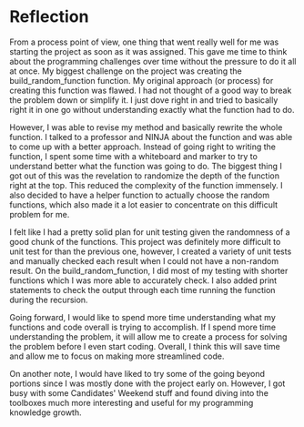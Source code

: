 # Reflection
From a process point of view, one thing that went really well for me was starting the project as soon as it was assigned. This gave me time to think about the programming challenges over time without the pressure to do it all at once. My biggest challenge on the project was creating the build_random_function function. My original approach (or process) for creating this function was flawed. I had not thought of a good way to break the problem down or simplify it. I just dove right in and tried to basically right it in one go without understanding exactly what the function had to do.

However, I was able to revise my method and basically rewrite the whole function. I talked to a professor and NINJA about the function and was able to come up with a better approach. Instead of going right to writing the function, I spent some time with a whiteboard and marker to try to understand better what the function was going to do. The biggest thing I got out of this was the revelation to randomize the depth of the function right at the top. This reduced the complexity of the function immensely. I also decided to have a helper function to actually choose the random functions, which also made it a lot easier to concentrate on this difficult problem for me.

I felt like I had a pretty solid plan for unit testing given the randomness of a good chunk of the functions. This project was definitely more difficult to unit test for than the previous one, however, I created a variety of unit tests and manually checked each result when I could not have a non-random result. On the build_random_function, I did most of my testing with shorter functions which I was more able to accurately check. I also added print statements to check the output through each time running the function during the recursion.

Going forward, I would like to spend more time understanding what my functions and code overall is trying to accomplish. If I spend more time understanding the problem, it will allow me to create a process for solving the problem before I even start coding. Overall, I think this will save time and allow me to focus on making more streamlined code.

On another note, I would have liked to try some of the going beyond portions since I was mostly done with the project early on. However, I got busy with some Candidates' Weekend stuff and found diving into the toolboxes much more interesting and useful for my programming knowledge growth.
